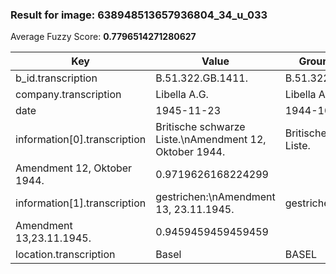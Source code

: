 ### Result for image: 638948513657936804_34_u_033
Average Fuzzy Score: **0.7796514271280627**
<small>

| Key | Value | Ground Truth | Score |
| --- | --- | --- | --- |
| b_id.transcription | B.51.322.GB.1411. | B.51.322.GB.1411. | 1.0 |
| company.transcription | Libella A.G. | Libella A.-G. | 0.96 |
| date | 1945-11-23 | 1944-10-19 | 0.6 |
| information[0].transcription | Britische schwarze Liste.\nAmendment 12, Oktober 1944. | Britische schwarze Liste.
Amendment 12, Oktober 1944. | 0.9719626168224299 |
| information[1].transcription | gestrichen:\nAmendment 13, 23.11.1945. | gestrichen:
Amendment 13,23.11.1945. | 0.9459459459459459 |
| location.transcription | Basel | BASEL | 0.19999999999999996 |

</small>
